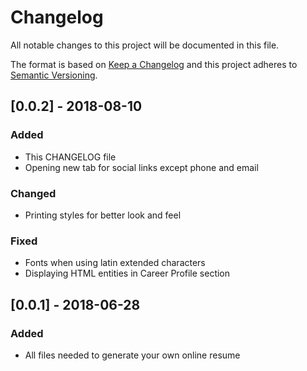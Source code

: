 # Changelog
All notable changes to this project will be documented in this file.

The format is based on [Keep a Changelog](http://keepachangelog.com/en/1.0.0/)
and this project adheres to [Semantic Versioning](http://semver.org/spec/v2.0.0.html).

## [0.0.2] - 2018-08-10
### Added
- This CHANGELOG file
- Opening new tab for social links except phone and email

### Changed
- Printing styles for better look and feel

### Fixed
- Fonts when using latin extended characters
- Displaying HTML entities in Career Profile section

## [0.0.1] - 2018-06-28
### Added
- All files needed to generate your own online resume

